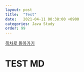 ```yaml
---
layout: post
title:  "Test"
date:   2021-04-11 00:38:00 +0900
categories: Java Study
order: 99
---
```

[목차로 돌아가기](modern-java8-list)
# TEST MD 
